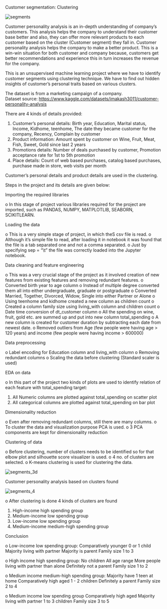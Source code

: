 Customer segmentation: Clustering

![segments](https://user-images.githubusercontent.com/86886343/194060118-5a92ff5c-f79c-4b3f-8287-642bdc628bf1.jpg)




Customer personality analysis is an in-depth understanding of company’s customers.  This analysis helps the company to understand their customer base better and also, they can offer more relevant products to each customer based on the cluster (Customer segment) they fall in.  Customer personality analysis helps the company to make a better product.  This is a win-win situation for both customer and company because, customers get better recommendations and experience this in turn increases the revenue for the company.

This is an unsupervised machine learning project where we have to identify customer segments using clustering technique.  We have to find out hidden insights of customer’s personal traits based on various clusters.


The dataset is from a marketing campaign of a company.  
Dataset source:  https://www.kaggle.com/datasets/imakash3011/customer-personality-analysis

There are 4 kinds of details provided:

1.	Customer’s personal details: Birth year, Education, Marital status, Income, Kidhome, teenhome, The date they became customer for the company, Recency, Complain by customer
2.	Product information: Amount spent by customer on Wine, Fruit, Meat, Fish, Sweet, Gold since last 2 years
3.	Promotions details: Number of deals purchased by customer, Promotion acceptance rate for 1st to 5th promotion
4.	Place details: Count of web based purchases, catalog based purchases, purchase made in store, web visits per month

Customer’s personal details and product details are used in the clustering.

Steps in the project and its details are given below:

Importing the required libraries

o	In this stage of project various libraries required for the project are imported, such as PANDAS, NUMPY, MATPLOTLIB, SEABORN, SCIKITLEARN.

Loading the data

o	This is a very simple stage of project, in which theS csv file is read.
o	Although it’s simple file to read, after loading it in notebook it was found that the file is a tab separated one and not a comma separated. 
o	Just by specifying sep = “\t” the file was correctly loaded into the Jupyter notebook.

Data cleaning and feature engineering

o	This was a very crucial stage of the project as it involved creation of new features from existing features and removing redundant features.
o	Converted birth year to age column
o	Instead of multiple degree converted them all into either undergraduate, graduate or postgraduate
o	Converted Married, Together, Divorced, Widow, Single into either Partner or Alone
o	Using teenhome and kidhome created a new column as children count
o	Created a column family size using living_with column and children count
o	Date time conversion of dt_customer column
o	All the spending on wine, fruit, gold etc. are summed up and put into new column total_spending
o	A new column is created for customer duration by subtracting each date from newest date.
o	Removed outliers from Age (few people were having age > 120 years) and income (few people were having income > 600000)




Data preprocessing

o	Label encoding for Education column and living_with column
o	Removing redundant columns
o	Scaling the data before clustering (Standard scaler is used)

EDA on data

o	In this part of the project two kinds of plots are used to identify relation of each feature with total_spending target:
1.	All Numeric columns are plotted against total_spending on scatter plot
2.	All categorical columns are plotted against total_spending on bar plot

Dimensionality reduction 

o	Even after removing redundant columns, still there are many columns.
o	To cluster the data and visualization purpose PCA is used. 
o	3 PCA components are kept for dimensionality reduction

Clustering of data

o	Before clustering, number of clusters needs to be identified so for that elbow plot and silhouette score visualizer is used.
o	4 no. of clusters are selected.
o	K-means clustering is used for clustering the data.

![segments_3d](https://user-images.githubusercontent.com/86886343/194063207-5daab3f8-1cd5-49a2-b171-31e8397cb9d9.png)


Customer personality analysis based on clusters found

![segments_4](https://user-images.githubusercontent.com/86886343/194063234-dff15a7d-06a7-4f9a-b8f5-daa124bbe0df.png)


o	After clustering is done 4 kinds of clusters are found

1.	High-income high spending group
2.	Medium-income low spending group
3.	Low-income low spending group
4.	Medium-income medium-high spending group


Conclusion

o	Low-income low spending group:
Comparatively younger
0 or 1 child
Majority living with partner
Majority is parent
Family size 1 to 3

o	High income high spending group:
No children 
All age range
More people living with partner than alone
Definitely not a parent
Family size 1 to 2

o	Medium income medium-high spending group:
Majority have 1 teen at home
Comparatively high aged
1 - 2 children
Definitely a parent
Family size 2 to 4

o	Medium income low spending group
Comparatively high aged
Majority living with partner
1 to 3 children
 Family size 3 to 5




